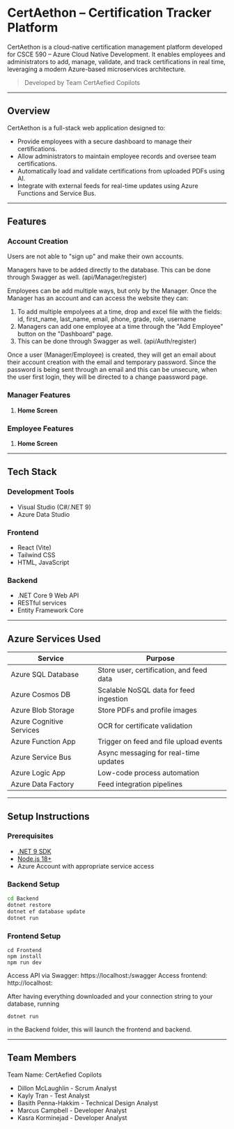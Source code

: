 # CertAethon – Certification Tracker Platform

CertAethon is a cloud-native certification management platform developed for CSCE 590 – Azure Cloud Native Development. It enables employees and administrators to add, manage, validate, and track certifications in real time, leveraging a modern Azure-based microservices architecture.

> Developed by Team CertAefied Copilots 

---

## Overview

CertAethon is a full-stack web application designed to:
- Provide employees with a secure dashboard to manage their certifications.
- Allow administrators to maintain employee records and oversee team certifications.
- Automatically load and validate certifications from uploaded PDFs using AI.
- Integrate with external feeds for real-time updates using Azure Functions and Service Bus.

---

## Features

### Account Creation

Users are not able to "sign up" and make their own accounts. 

Managers have to be added directly to the database. This can be done through Swagger as well. (api/Manager/register)

Employees can be add multiple ways, but only by the Manager. Once the Manager has an account and can access the website they can:
1. To add multiple empolyees at a time, drop and excel file with the fields: id, first_name, last_name, email, phone, grade, role, username
2. Managers can add one employee at a time through the "Add Employee" button on the "Dashboard" page.
3. This can be done through Swagger as well. (api/Auth/register)

Once a user (Manager/Employee) is created, they will get an email about their account creation with the email and temporary password.
Since the password is being sent through an email and this can be unsecure, when the user first login, they will be directed to a change paassword page. 

### Manager Features

1. **Home Screen**


### Employee Features

1. **Home Screen**


---

## Tech Stack

### Development Tools
- Visual Studio (C#/.NET 9)
- Azure Data Studio

### Frontend
- React (Vite)
- Tailwind CSS
- HTML, JavaScript

### Backend
- .NET Core 9 Web API
- RESTful services
- Entity Framework Core

---

## Azure Services Used

| Service                  | Purpose                                  |
|--------------------------|-------------------------------------------|
| Azure SQL Database       | Store user, certification, and feed data |
| Azure Cosmos DB          | Scalable NoSQL data for feed ingestion   |
| Azure Blob Storage       | Store PDFs and profile images            |
| Azure Cognitive Services | OCR for certificate validation           |
| Azure Function App       | Trigger on feed and file upload events   |
| Azure Service Bus        | Async messaging for real-time updates    |
| Azure Logic App          | Low-code process automation              |
| Azure Data Factory       | Feed integration pipelines               |

---

## Setup Instructions

### Prerequisites
- [.NET 9 SDK](https://dotnet.microsoft.com/)
- [Node.js 18+](https://nodejs.org/)
- Azure Account with appropriate service access

### Backend Setup
```bash
cd Backend
dotnet restore
dotnet ef database update
dotnet run
```

### Frontend Setup
```
cd Frontend
npm install
npm run dev
```
Access API via Swagger: https://localhost:<port>/swagger
Access frontend: http://localhost:<port>

After having everything downloaded and your connection string to your database, running
```
dotnet run
```
in the Backend folder, this will launch the frontend and backend.

---

## Team Members

Team Name: CertAefied Copilots
- Dillon McLaughlin - Scrum Analyst
- Kayly Tran - Test Analyst
- Basith Penna-Hakkim - Technical Design Analyst
- Marcus Campbell - Developer Analyst
- Kasra Korminejad - Developer Analyst
